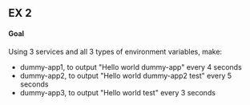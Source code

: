 ## EX 2

#### Goal
Using 3 services and all 3 types of environment variables,
make:
* dummy-app1, to output "Hello world dummy-app" every 4 seconds
* dummy-app2, to output "Hello world dummy-app2 test" every 5 seconds
* dummy-app3, to output "Hello world test" every 3 seconds
